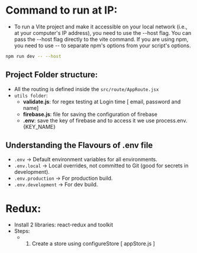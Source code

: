 # Command to run at IP:

- To run a Vite project and make it accessible on your local network (i.e., at your computer's IP address), you need to use the --host flag. You can pass the --host flag directly to the vite command. If you are using npm, you need to use -- to separate npm's options from your script's options.

```Bash
npm run dev -- --host
```

## Project Folder structure:

- All the routing is defined inside the `src/route/AppRoute.jsx`
- `utils folder`:
  - **validate.js**: for regex testing at Login time [ email, password and name]
  - **firebase.js**: file for saving the configuration of firebase
  - **.env**: save the key of firebase and to access it we use process.env.{KEY_NAME}

## Understanding the Flavours of .env file

- `.env` → Default environment variables for all environments.
- `.env.local` → Local overrides, not committed to Git (good for secrets in development).
- `.env.production` → For production build.
- `.env.development` → For dev build.

##

# Redux:

- Install 2 libraries: react-redux and toolkit
- Steps:
  - 1. Create a store using configureStore [ appStore.js ]
